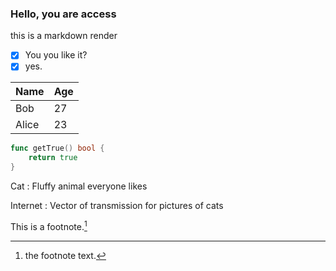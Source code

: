 ### Hello, you are access

this is a markdown render

- [x] You you like it?
- [x] yes.

| Name  | Age |
| ----- | --- |
| Bob   | 27  |
| Alice | 23  |

```go
func getTrue() bool {
    return true
}
```


Cat
: Fluffy animal everyone likes

Internet
: Vector of transmission for pictures of cats

This is a footnote.[^1]

[^1]: the footnote text.